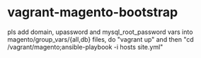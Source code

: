 # vagrant-magento-bootstrap
pls add domain, upassword and mysql_root_password vars into magento/group_vars/{all,db} files, do "vagrant up" and then "cd /vagrant/magento;ansible-playbook -i hosts site.yml" 
